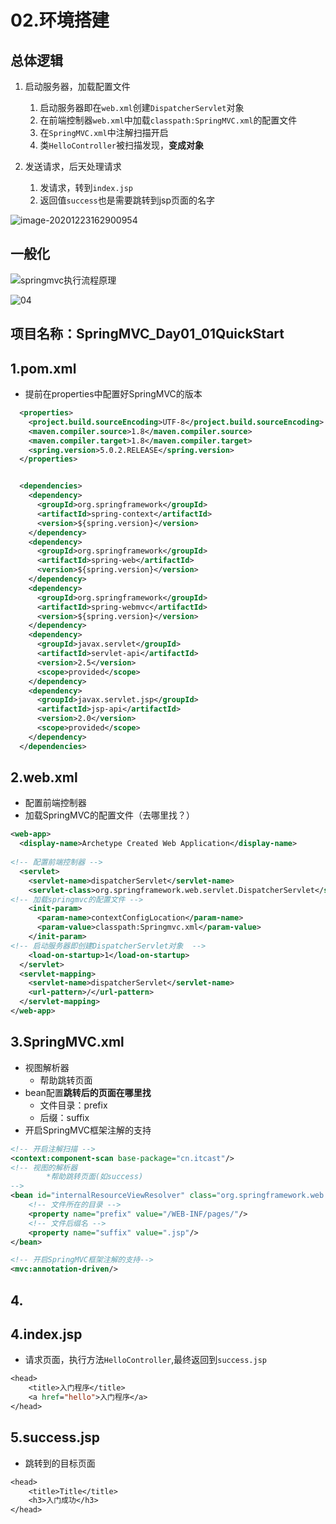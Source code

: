 # 02.环境搭建

## 总体逻辑

1. 启动服务器，加载配置文件
   1. 启动服务器即在`web.xml`创建`DispatcherServlet`对象
   2. 在前端控制器`web.xml`中加载`classpath:SpringMVC.xml`的配置文件
   3. 在`SpringMVC.xml`中注解扫描开启
   4. 类`HelloController`被扫描发现，**变成对象**

1. 发送请求，后天处理请求
   1. 发请求，转到`index.jsp`
   2. 返回值`success`也是需要跳转到jsp页面的名字

![image-20201223162900954](https://raw.githubusercontent.com/TWDH/Leetcode-From-Zero/pictures/img/image-20201223162900954.png)

## 一般化

![springmvc执行流程原理](https://raw.githubusercontent.com/TWDH/Leetcode-From-Zero/pictures/img/springmvc%E6%89%A7%E8%A1%8C%E6%B5%81%E7%A8%8B%E5%8E%9F%E7%90%86.jpg)

![04](https://raw.githubusercontent.com/TWDH/Leetcode-From-Zero/pictures/img/04.bmp)

## 项目名称：SpringMVC_Day01_01QuickStart

## 1.pom.xml

* 提前在properties中配置好SpringMVC的版本

```xml
  <properties>
    <project.build.sourceEncoding>UTF-8</project.build.sourceEncoding>
    <maven.compiler.source>1.8</maven.compiler.source>
    <maven.compiler.target>1.8</maven.compiler.target>
    <spring.version>5.0.2.RELEASE</spring.version>
  </properties>


  <dependencies>
    <dependency>
      <groupId>org.springframework</groupId>
      <artifactId>spring-context</artifactId>
      <version>${spring.version}</version>
    </dependency>
    <dependency>
      <groupId>org.springframework</groupId>
      <artifactId>spring-web</artifactId>
      <version>${spring.version}</version>
    </dependency>
    <dependency>
      <groupId>org.springframework</groupId>
      <artifactId>spring-webmvc</artifactId>
      <version>${spring.version}</version>
    </dependency>
    <dependency>
      <groupId>javax.servlet</groupId>
      <artifactId>servlet-api</artifactId>
      <version>2.5</version>
      <scope>provided</scope>
    </dependency>
    <dependency>
      <groupId>javax.servlet.jsp</groupId>
      <artifactId>jsp-api</artifactId>
      <version>2.0</version>
      <scope>provided</scope>
    </dependency>
  </dependencies>
```

## 2.web.xml

* 配置前端控制器
* 加载SpringMVC的配置文件（去哪里找？）

```xml
<web-app>
  <display-name>Archetype Created Web Application</display-name>
  
<!-- 配置前端控制器 -->
  <servlet>
    <servlet-name>dispatcherServlet</servlet-name>
    <servlet-class>org.springframework.web.servlet.DispatcherServlet</servlet-class>
<!-- 加载springmvc的配置文件 -->
    <init-param>
      <param-name>contextConfigLocation</param-name>
      <param-value>classpath:Springmvc.xml</param-value>
    </init-param>
<!-- 启动服务器即创建DispatcherServlet对象  -->
    <load-on-startup>1</load-on-startup>
  </servlet>
  <servlet-mapping>
    <servlet-name>dispatcherServlet</servlet-name>
    <url-pattern>/</url-pattern>
  </servlet-mapping>
</web-app>
```

## 3.SpringMVC.xml

* 视图解析器
  * 帮助跳转页面
* bean配置**跳转后的页面在哪里找**
  * 文件目录：prefix
  * 后缀：suffix
* 开启SpringMVC框架注解的支持

```xml
<!-- 开启注解扫描 -->
<context:component-scan base-package="cn.itcast"/>
<!-- 视图的解析器
        *帮助跳转页面(如success)
-->
<bean id="internalResourceViewResolver" class="org.springframework.web.servlet.view.InternalResourceViewResolver">
    <!-- 文件所在的目录 -->
    <property name="prefix" value="/WEB-INF/pages/"/>
    <!-- 文件后缀名 -->
    <property name="suffix" value=".jsp"/>
</bean>

<!-- 开启SpringMVC框架注解的支持-->
<mvc:annotation-driven/>
```

## 4.

## 4.index.jsp

* 请求页面，执行方法`HelloController`,最终返回到`success.jsp`

```jsp
<head>
    <title>入门程序</title>
    <a href="hello">入门程序</a>
</head>
```

## 5.success.jsp

* 跳转到的目标页面

```jsp
<head>
    <title>Title</title>
    <h3>入门成功</h3>
</head>
```

